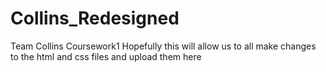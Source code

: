 # Collins_Redesigned
Team Collins Coursework1
Hopefully this will allow us to all make changes to the html and css files and upload them here

